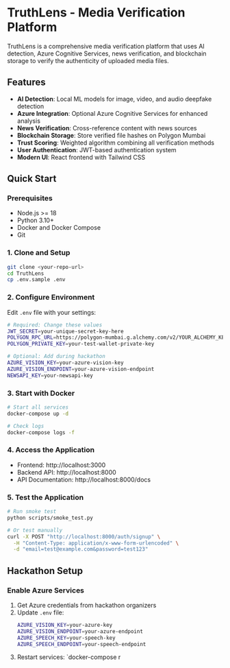 # TruthLens - Media Verification Platform

TruthLens is a comprehensive media verification platform that uses AI detection, Azure Cognitive Services, news verification, and blockchain storage to verify the authenticity of uploaded media files.

## Features

- **AI Detection**: Local ML models for image, video, and audio deepfake detection
- **Azure Integration**: Optional Azure Cognitive Services for enhanced analysis
- **News Verification**: Cross-reference content with news sources
- **Blockchain Storage**: Store verified file hashes on Polygon Mumbai
- **Trust Scoring**: Weighted algorithm combining all verification methods
- **User Authentication**: JWT-based authentication system
- **Modern UI**: React frontend with Tailwind CSS

## Quick Start

### Prerequisites

- Node.js >= 18
- Python 3.10+
- Docker and Docker Compose
- Git

### 1. Clone and Setup

```bash
git clone <your-repo-url>
cd TruthLens
cp .env.sample .env
```

### 2. Configure Environment

Edit `.env` file with your settings:

```bash
# Required: Change these values
JWT_SECRET=your-unique-secret-key-here
POLYGON_RPC_URL=https://polygon-mumbai.g.alchemy.com/v2/YOUR_ALCHEMY_KEY
POLYGON_PRIVATE_KEY=your-test-wallet-private-key

# Optional: Add during hackathon
AZURE_VISION_KEY=your-azure-vision-key
AZURE_VISION_ENDPOINT=your-azure-vision-endpoint
NEWSAPI_KEY=your-newsapi-key
```

### 3. Start with Docker

```bash
# Start all services
docker-compose up -d

# Check logs
docker-compose logs -f
```

### 4. Access the Application

- Frontend: http://localhost:3000
- Backend API: http://localhost:8000
- API Documentation: http://localhost:8000/docs

### 5. Test the Application

```bash
# Run smoke test
python scripts/smoke_test.py

# Or test manually
curl -X POST "http://localhost:8000/auth/signup" \
  -H "Content-Type: application/x-www-form-urlencoded" \
  -d "email=test@example.com&password=test123"
```

## Hackathon Setup

### Enable Azure Services

1. Get Azure credentials from hackathon organizers
2. Update `.env` file:
   ```bash
   AZURE_VISION_KEY=your-azure-key
   AZURE_VISION_ENDPOINT=your-azure-endpoint
   AZURE_SPEECH_KEY=your-speech-key
   AZURE_SPEECH_ENDPOINT=your-speech-endpoint
   ```
3. Restart services: `docker-compose r